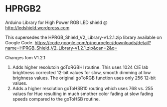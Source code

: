 HPRGB2
======

Arduino Library for High Power RGB LED shield @ http://ledshield.wordpress.com

This supersedes the HPRGB_Shield_V2_Library-v1.2.1.zip library available on Google Code.
https://code.google.com/p/neuroelec/downloads/detail?name=HPRGB_Shield_V2_Library-v1.2.1.zip&can=2&q=


Changes fom V1.2.1
1.  Adds higher resolutoin goToRGBHI routine. This uses 1024 CIE lab brightness corrected 12-bit values
    for slow, smooth dimming at low brighness values. The original goToRGB function uses only 256 12-bit values.
2.  Adds a higher resolution goToHSB10 routing which uses 768 vs. 255 values for Hue resulting in much smother
    color fading at slow fading speeds compared to the goToHSB routine.
